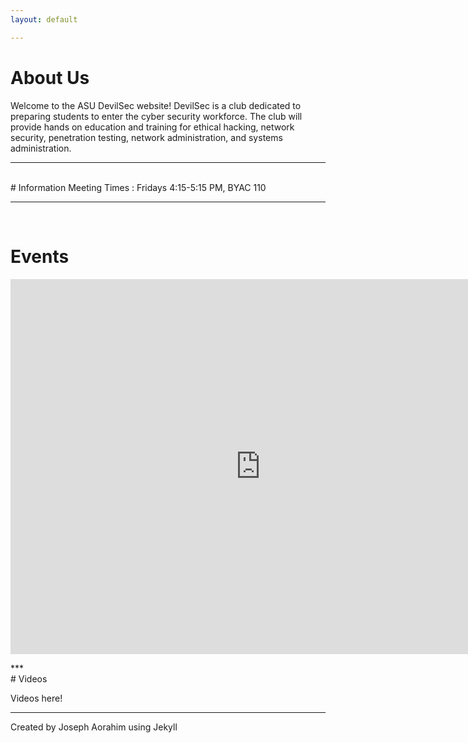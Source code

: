 ```yaml
---
layout: default

---
```

# About Us

Welcome to the ASU DevilSec website! DevilSec is a club dedicated to preparing students to enter the cyber security workforce. The club will provide hands on education and training for ethical hacking, network security, penetration testing, network administration, and systems administration.



***
<br>
# Information
Meeting Times :      Fridays 4:15-5:15 PM, BYAC 110

***
<br>

# Events
<p align="center">
<iframe src="https://calendar.google.com/calendar/embed?height=600&amp;wkst=1&amp;bgcolor=%23ffffff&amp;ctz=America%2FPhoenix&amp;src=bGlvbGdzYThocTg5ZzE4MXY0ZnYyZ2E1N2dAZ3JvdXAuY2FsZW5kYXIuZ29vZ2xlLmNvbQ&amp;src=ZW4udXNhI2hvbGlkYXlAZ3JvdXAudi5jYWxlbmRhci5nb29nbGUuY29t&amp;src=YXN1LmVkdV9udm9mYmZrMDk4amJhcmRkY2QxOXFiYWluOEBncm91cC5jYWxlbmRhci5nb29nbGUuY29t&amp;color=%237986CB&amp;color=%234285F4&amp;color=%23E67C73" style="border-width:0" width="800" height="600" frameborder="0" scrolling="no"></iframe></p>
***
<br>
# Videos

Videos here!

***

Created by Joseph Aorahim using Jekyll
